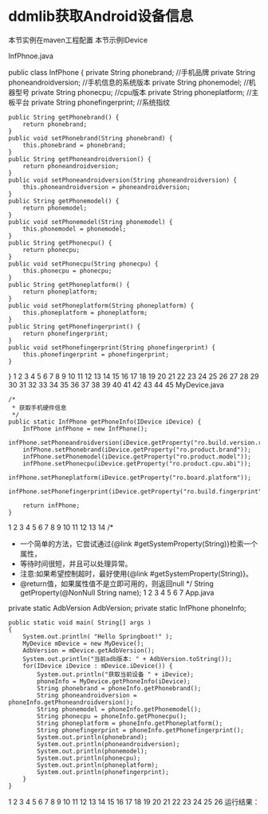 # ddmlib获取Android设备信息

本节实例在maven工程配置
本节示例IDevice



InfPhnoe.java

public class InfPhone {
	private String phonebrand; //手机品牌
	private String phoneandroidversion; //手机信息的系统版本
	private String phonemodel; //机器型号
	private String phonecpu; //cpu版本
	private String phoneplatform; //主板平台
	private String phonefingerprint; //系统指纹 

	public String getPhonebrand() {
		return phonebrand;
	}
	public void setPhonebrand(String phonebrand) {
		this.phonebrand = phonebrand;
	}
	public String getPhoneandroidversion() {
		return phoneandroidversion;
	}
	public void setPhoneandroidversion(String phoneandroidversion) {
		this.phoneandroidversion = phoneandroidversion;
	}
	public String getPhonemodel() {
		return phonemodel;
	}
	public void setPhonemodel(String phonemodel) {
		this.phonemodel = phonemodel;
	}
	public String getPhonecpu() {
		return phonecpu;
	}
	public void setPhonecpu(String phonecpu) {
		this.phonecpu = phonecpu;
	}
	public String getPhoneplatform() {
		return phoneplatform;
	}
	public void setPhoneplatform(String phoneplatform) {
		this.phoneplatform = phoneplatform;
	}
	public String getPhonefingerprint() {
		return phonefingerprint;
	}
	public void setPhonefingerprint(String phonefingerprint) {
		this.phonefingerprint = phonefingerprint;
	}
}
1
2
3
4
5
6
7
8
9
10
11
12
13
14
15
16
17
18
19
20
21
22
23
24
25
26
27
28
29
30
31
32
33
34
35
36
37
38
39
40
41
42
43
44
45
MyDevice.java

	/*
	 * 获取手机硬件信息
	 */
	public static InfPhone getPhoneInfo(IDevice iDevice) {
		InfPhone infPhone = new InfPhone();
		infPhone.setPhoneandroidversion(iDevice.getProperty("ro.build.version.release"));	
		infPhone.setPhonebrand(iDevice.getProperty("ro.product.brand"));
		infPhone.setPhonemodel(iDevice.getProperty("ro.product.model"));
		infPhone.setPhonecpu(iDevice.getProperty("ro.product.cpu.abi"));
		infPhone.setPhoneplatform(iDevice.getProperty("ro.board.platform"));
		infPhone.setPhonefingerprint(iDevice.getProperty("ro.build.fingerprint"));
	
		return infPhone;
	}
1
2
3
4
5
6
7
8
9
10
11
12
13
14
/*
* 一个简单的方法，它尝试通过{@link #getSystemProperty(String)}检索一个属性，
* 等待时间很短，并且可以处理异常。
* 注意:如果希望控制超时，最好使用{@link #getSystemProperty(String)}。
* @return值，如果属性值不是立即可用的，则返回null
*/
String getProperty(@NonNull String name);
1
2
3
4
5
6
7
App.java

private static AdbVersion AdbVersion;
    private static InfPhone phoneInfo;

	public static void main( String[] args )
	{
	    System.out.println( "Hello Springboot!" );
	    MyDevice mDevice = new MyDevice();
	    AdbVersion = mDevice.getAdbVersion();
	    System.out.println("当前adb版本: " + AdbVersion.toString());
	    for(IDevice iDevice : mDevice.iDevice()) {
	    	System.out.println("获取当前设备 " + iDevice);
	    	phoneInfo = MyDevice.getPhoneInfo(iDevice);
	    	String phonebrand = phoneInfo.getPhonebrand();
	    	String phoneandroidversion = phoneInfo.getPhoneandroidversion();
	    	String phonemodel = phoneInfo.getPhonemodel();
	    	String phonecpu = phoneInfo.getPhonecpu();
	    	String phoneplatform = phoneInfo.getPhoneplatform();
	    	String phonefingerprint = phoneInfo.getPhonefingerprint();
	    	System.out.println(phonebrand);
	    	System.out.println(phoneandroidversion);
	    	System.out.println(phonemodel);
	    	System.out.println(phonecpu);
	    	System.out.println(phoneplatform);
	    	System.out.println(phonefingerprint);
	    }    
	}
1
2
3
4
5
6
7
8
9
10
11
12
13
14
15
16
17
18
19
20
21
22
23
24
25
26
运行结果：